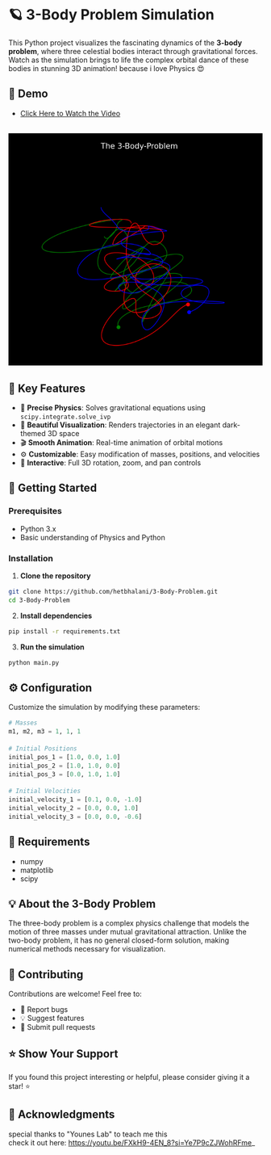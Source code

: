 # 🪐 3-Body Problem Simulation

This Python project visualizes the fascinating dynamics of the **3-body problem**, where three celestial bodies interact through gravitational forces. Watch as the simulation brings to life the complex orbital dance of these bodies in stunning 3D animation! because i love Physics 😍

## 🎥 Demo
- [Click Here to Watch the Video](https://www.linkedin.com/posts/het-bhalani_python-physics-animation-activity-7121571660498554880-nQ6K?utm_source=share&utm_medium=member_desktop) <br><br>
<p align="center">
  <img src="image.png" alt="Description of the image" />
</p>


## 🌟 Key Features
- 🔧 **Precise Physics**: Solves gravitational equations using `scipy.integrate.solve_ivp`
- 🎨 **Beautiful Visualization**: Renders trajectories in an elegant dark-themed 3D space
- 🎬 **Smooth Animation**: Real-time animation of orbital motions
- ⚙️ **Customizable**: Easy modification of masses, positions, and velocities
- 🎯 **Interactive**: Full 3D rotation, zoom, and pan controls

## 🚀 Getting Started

### Prerequisites
- Python 3.x
- Basic understanding of Physics and Python

### Installation

1. **Clone the repository**
```bash
git clone https://github.com/hetbhalani/3-Body-Problem.git
cd 3-Body-Problem
```

2. **Install dependencies**
```bash
pip install -r requirements.txt
```

3. **Run the simulation**
```bash
python main.py
```

## ⚙️ Configuration

Customize the simulation by modifying these parameters:

```python
# Masses
m1, m2, m3 = 1, 1, 1

# Initial Positions
initial_pos_1 = [1.0, 0.0, 1.0]
initial_pos_2 = [1.0, 1.0, 0.0]
initial_pos_3 = [0.0, 1.0, 1.0]

# Initial Velocities
initial_velocity_1 = [0.1, 0.0, -1.0]
initial_velocity_2 = [0.0, 0.0, 1.0]
initial_velocity_3 = [0.0, 0.0, -0.6]
```

## 📝 Requirements
- numpy
- matplotlib
- scipy

## 💡 About the 3-Body Problem
The three-body problem is a complex physics challenge that models the motion of three masses under mutual gravitational attraction. Unlike the two-body problem, it has no general closed-form solution, making numerical methods necessary for visualization.

## 🤝 Contributing
Contributions are welcome! Feel free to:
- 🐛 Report bugs
- 💡 Suggest features
- 🔧 Submit pull requests

## ⭐ Show Your Support
If you found this project interesting or helpful, please consider giving it a star! ⭐

## 🙏 Acknowledgments
special thanks to "Younes Lab" to teach me this <br>
check it out here: https://youtu.be/FXkH9-4EN_8?si=Ye7P9cZJWohRFme_

